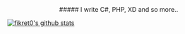 <div align="center">##### I write C#, PHP, XD and so more..</div>

[![fikret0's github stats](https://github-readme-stats.vercel.app/api?username=fikret0)](https://github.com/fikret0)
